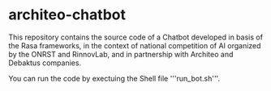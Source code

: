 # architeo-chatbot

This repository contains the source code of a Chatbot developed in basis of the Rasa frameworks, in the context of national competition of AI organized by the ONRST and RinnovLab, and in partnership with Architeo and Debaktus companies.

You can run the code by exectuing the Shell file '''run_bot.sh'''.
